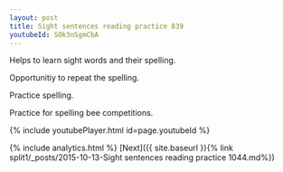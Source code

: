 ```yaml
---
layout: post
title: Sight sentences reading practice 839
youtubeId: SOk3nSgmCbA
---
```

 
 
Helps to learn sight words and their spelling.

Opportunitiy to repeat the spelling. 

Practice spelling. 
 
Practice for spelling bee competitions. 
 
{% include youtubePlayer.html id=page.youtubeId %}
 
 
{% include analytics.html %} 
[Next]({{ site.baseurl }}{% link  split1/_posts/2015-10-13-Sight sentences reading practice 1044.md%})
 
